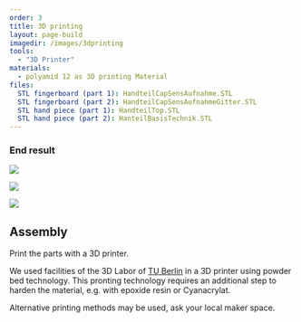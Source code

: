 ```yaml
---
order: 3
title: 3D printing
layout: page-build
imagedir: /images/3dprinting
tools:
  - "3D Printer"
materials:
  - polyamid 12 as 3D printing Material
files:
  STL fingerboard (part 1): HandteilCapSensAufnahme.STL
  STL fingerboard (part 2): HandteilCapSensAufnahmeGitter.STL
  STL hand piece (part 1): HandteilTop.STL
  STL hand piece (part 2): HanteilBasisTechnik.STL
---
```






### End result

![]({{page.imagedir}}/20150605-IMG_0220.jpg)

![]({{page.imagedir}}/20150605-IMG_0212.jpg)

![]({{page.imagedir}}/20150605-IMG_0215.jpg)


## Assembly

Print the parts with a 3D printer. 

<div class="note">
We used facilities of the 3D Labor of <a href="http://www.math.tu-berlin.de/iuk/3dlabor/ausstattung/3d_druck/">TU Berlin</a> in a 3D printer using powder bed technology. This pronting technology requires an additional step to harden the material, e.g. with epoxide resin or Cyanacrylat.
</div>

Alternative printing methods may be used, ask your local maker space.